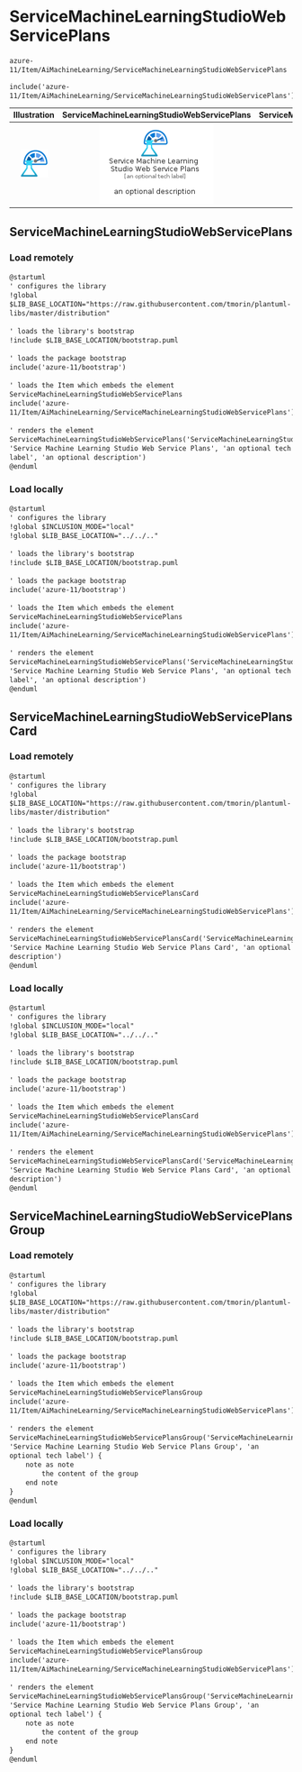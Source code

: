 # ServiceMachineLearningStudioWebServicePlans


```text
azure-11/Item/AiMachineLearning/ServiceMachineLearningStudioWebServicePlans
```

```text
include('azure-11/Item/AiMachineLearning/ServiceMachineLearningStudioWebServicePlans')
```



| Illustration | ServiceMachineLearningStudioWebServicePlans | ServiceMachineLearningStudioWebServicePlansCard | ServiceMachineLearningStudioWebServicePlansGroup |
| :---: | :---: | :---: | :---: |
| ![illustration for Illustration](../../../azure-11/Item/AiMachineLearning/ServiceMachineLearningStudioWebServicePlans.png) | ![illustration for ServiceMachineLearningStudioWebServicePlans](../../../azure-11/Item/AiMachineLearning/ServiceMachineLearningStudioWebServicePlans.Local.png) | ![illustration for ServiceMachineLearningStudioWebServicePlansCard](../../../azure-11/Item/AiMachineLearning/ServiceMachineLearningStudioWebServicePlansCard.Local.png) | ![illustration for ServiceMachineLearningStudioWebServicePlansGroup](../../../azure-11/Item/AiMachineLearning/ServiceMachineLearningStudioWebServicePlansGroup.Local.png) |




## ServiceMachineLearningStudioWebServicePlans

### Load remotely
```plantuml
@startuml
' configures the library
!global $LIB_BASE_LOCATION="https://raw.githubusercontent.com/tmorin/plantuml-libs/master/distribution"

' loads the library's bootstrap
!include $LIB_BASE_LOCATION/bootstrap.puml

' loads the package bootstrap
include('azure-11/bootstrap')

' loads the Item which embeds the element ServiceMachineLearningStudioWebServicePlans
include('azure-11/Item/AiMachineLearning/ServiceMachineLearningStudioWebServicePlans')

' renders the element
ServiceMachineLearningStudioWebServicePlans('ServiceMachineLearningStudioWebServicePlans', 'Service Machine Learning Studio Web Service Plans', 'an optional tech label', 'an optional description')
@enduml
```

### Load locally
```plantuml
@startuml
' configures the library
!global $INCLUSION_MODE="local"
!global $LIB_BASE_LOCATION="../../.."

' loads the library's bootstrap
!include $LIB_BASE_LOCATION/bootstrap.puml

' loads the package bootstrap
include('azure-11/bootstrap')

' loads the Item which embeds the element ServiceMachineLearningStudioWebServicePlans
include('azure-11/Item/AiMachineLearning/ServiceMachineLearningStudioWebServicePlans')

' renders the element
ServiceMachineLearningStudioWebServicePlans('ServiceMachineLearningStudioWebServicePlans', 'Service Machine Learning Studio Web Service Plans', 'an optional tech label', 'an optional description')
@enduml
```

## ServiceMachineLearningStudioWebServicePlansCard

### Load remotely
```plantuml
@startuml
' configures the library
!global $LIB_BASE_LOCATION="https://raw.githubusercontent.com/tmorin/plantuml-libs/master/distribution"

' loads the library's bootstrap
!include $LIB_BASE_LOCATION/bootstrap.puml

' loads the package bootstrap
include('azure-11/bootstrap')

' loads the Item which embeds the element ServiceMachineLearningStudioWebServicePlansCard
include('azure-11/Item/AiMachineLearning/ServiceMachineLearningStudioWebServicePlans')

' renders the element
ServiceMachineLearningStudioWebServicePlansCard('ServiceMachineLearningStudioWebServicePlansCard', 'Service Machine Learning Studio Web Service Plans Card', 'an optional description')
@enduml
```

### Load locally
```plantuml
@startuml
' configures the library
!global $INCLUSION_MODE="local"
!global $LIB_BASE_LOCATION="../../.."

' loads the library's bootstrap
!include $LIB_BASE_LOCATION/bootstrap.puml

' loads the package bootstrap
include('azure-11/bootstrap')

' loads the Item which embeds the element ServiceMachineLearningStudioWebServicePlansCard
include('azure-11/Item/AiMachineLearning/ServiceMachineLearningStudioWebServicePlans')

' renders the element
ServiceMachineLearningStudioWebServicePlansCard('ServiceMachineLearningStudioWebServicePlansCard', 'Service Machine Learning Studio Web Service Plans Card', 'an optional description')
@enduml
```

## ServiceMachineLearningStudioWebServicePlansGroup

### Load remotely
```plantuml
@startuml
' configures the library
!global $LIB_BASE_LOCATION="https://raw.githubusercontent.com/tmorin/plantuml-libs/master/distribution"

' loads the library's bootstrap
!include $LIB_BASE_LOCATION/bootstrap.puml

' loads the package bootstrap
include('azure-11/bootstrap')

' loads the Item which embeds the element ServiceMachineLearningStudioWebServicePlansGroup
include('azure-11/Item/AiMachineLearning/ServiceMachineLearningStudioWebServicePlans')

' renders the element
ServiceMachineLearningStudioWebServicePlansGroup('ServiceMachineLearningStudioWebServicePlansGroup', 'Service Machine Learning Studio Web Service Plans Group', 'an optional tech label') {
    note as note
        the content of the group
    end note
}
@enduml
```

### Load locally
```plantuml
@startuml
' configures the library
!global $INCLUSION_MODE="local"
!global $LIB_BASE_LOCATION="../../.."

' loads the library's bootstrap
!include $LIB_BASE_LOCATION/bootstrap.puml

' loads the package bootstrap
include('azure-11/bootstrap')

' loads the Item which embeds the element ServiceMachineLearningStudioWebServicePlansGroup
include('azure-11/Item/AiMachineLearning/ServiceMachineLearningStudioWebServicePlans')

' renders the element
ServiceMachineLearningStudioWebServicePlansGroup('ServiceMachineLearningStudioWebServicePlansGroup', 'Service Machine Learning Studio Web Service Plans Group', 'an optional tech label') {
    note as note
        the content of the group
    end note
}
@enduml
```

